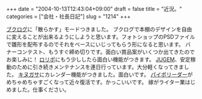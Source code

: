 +++
date = "2004-10-13T12:43:04+09:00"
draft = false
title = "近況。"
categories = ["会社・社長日記"]
slug = "1214"
+++

<a href="http://booklog.jp" target="_blank">ブクログ</a>に「散らかす」モードつきました。
ブクログで本棚のデザインを自由に変えることが出来るようにしようと思います。フォトショップのPSDファイルで雛形を配布するのでそれをベースにいじってもらう形になると思います。
バナーコンテスト、もうすぐ締め切りです。面白い賞品案がいくつか出てきたのでお楽しみに！
<a href="http://lolipop.jp" target="_blank">ロリポ</a>にもう少ししたら面白い機能がつきます。
<a href="http://jugem.jp" target="_blank">JUGEM</a>、安定稼動のために引き続きメンテナンスを連日行っています。大分軽くなってきました。
<a href="http://kinugasa.cc" target="_blank">キヌガサ</a>にカレンダー機能がつきました。面白いです。
<a href="http://paipo.cc" target="_blank">パイポリーダー</a>がめちゃめちゃすごくなって近々復活です。かっこいいです。
嫁がライター業はじめました。仕事ください。
